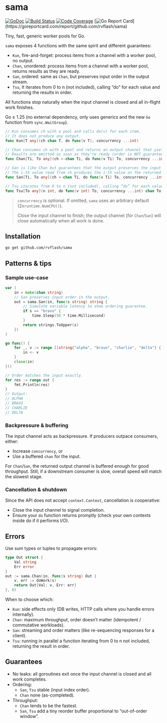 # sama

[![GoDoc](https://godoc.org/github.com/rvflash/sama?status.svg)](https://godoc.org/github.com/rvflash/sama)
[![Build Status](https://github.com/rvflash/sama/workflows/build/badge.svg)](https://github.com/rvflash/sama/actions?workflow=build)
[![Code Coverage](https://codecov.io/gh/rvflash/sama/branch/master/graph/badge.svg)](https://codecov.io/gh/rvflash/sama)
[![Go Report Card](https://goreportcard.com/badge/github.com/rvflash/sama?)](https://goreportcard.com/report/github.com/rvflash/sama)


Tiny, fast, generic worker pools for Go.

`sama` exposes 4 functions with the same spirit and different guarantees:
* `Kun`, fire-and-forget: process items from a channel with a worker pool, no output.
* `Chan`, unordered: process items from a channel with a worker pool, returns results as they are ready.
* `San`, ordered: same as `Chan`, but preserves input order in the output stream.
* `Tsu`, It iterates from 0 to n (not included), calling “do” for each value and returning the results in order.

All functions stop naturally when the input channel is closed and all in-flight work finishes.

Go ≥ 1.25 (no external dependency, only uses generics and the new `Go` function from `sync.WaitGroup`).

```go
// Kun consumes ch with a pool and calls do(v) for each item.
// It does not produce any output.
func Kun[T any](ch chan T, do func(v T), concurrency ...int)

// Chan consumes ch with a pool and returns an output channel that yields do(v) results.
// Results are emitted as soon as they're ready (order is NOT guaranteed).
func Chan[Ti, To any](ch <-chan Ti, do func(v Ti) To, concurrency ...int) chan To

// San is like Chan but guarantees that the output preserves the input order.
// The i-th value read from ch produces the i-th value on the returned channel.
func San[Ti, To any](ch <-chan Ti, do func(v Ti) To, concurrency ...int) chan To

// Tsu iterates from 0 to n (not included), calling “do” for each value and returning the results in order.
func Tsu[To any](n int, do func(v int) To, concurrency ...int) chan To
```

> `concurrency` is optional. If omitted, `sama` uses an arbitrary default (2x`runtime.NumCPU()`).
> 
> Close the input channel to finish; the output channel (for `Chan`/`San`) will close automatically when all work is done.

## Installation

```bash
go get github.com/rvflash/sama
```

## Patterns & tips

### Sample use-case

```go
var (
    in = make(chan string)
    // San preserves input order in the output.
    out = sama.San(in, func(s string) string {
        // Simulate variable latency to show ordering guarantee.
        if s == "bravo" {
            time.Sleep(50 * time.Millisecond)
        }
        return strings.ToUpper(s)
    })
)

go func() {
    for _, v := range []string{"alpha", "bravo", "charlie", "delta"} {
        in <- v
    }
    close(in)
}()

// Order matches the input exactly.
for res := range out {
    fmt.Println(res)
}
// Output: 
// ALPHA
// BRAVO
// CHARLIE
// DELTA
```

### Backpressure & buffering

The input channel acts as backpressure. If producers outpace consumers, either:
* Increase `concurrency`, or
* Use a buffered `chan` for the input.

For `Chan`/`San`, the returned output channel is buffered enough for good throughput.
Still, if a downstream consumer is slow, overall speed will match the slowest stage.

### Cancellation & shutdown

Since the API does not accept `context.Context`, cancellation is cooperative:
- Close the input channel to signal completion.
- Ensure your `do` function returns promptly (check your own contexts inside do if it performs I/O).

## Errors

Use sum types or tuples to propagate errors:
```go
type Out struct {
    Val string
    Err error
}
out := sama.Chan(in, func(s string) Out {
    v, err := doWork(s)
    return Out{Val: v, Err: err}
}, 8)
```

When to choose which:
* `Kun`: side effects only (DB writes, HTTP calls where you handle errors internally).
* `Chan`: maximum throughput, order doesn’t matter (idempotent / commutative workloads).
* `San`: streaming and order matters (like re-sequencing responses for a client).
* `Tsu`: running in parallel a function iterating from 0 to n not included, returning the result in order.


## Guarantees

* No leaks: all goroutines exit once the input channel is closed and all work completes.
* Ordering:
  - `San`, `Tsu` stable (input index order).
  - `Chan` none (as-completed).
* Throughput:
  - `Chan` tends to be the fastest.
  - `San`, `Tsu` add a tiny reorder buffer proportional to “out-of-order window”.